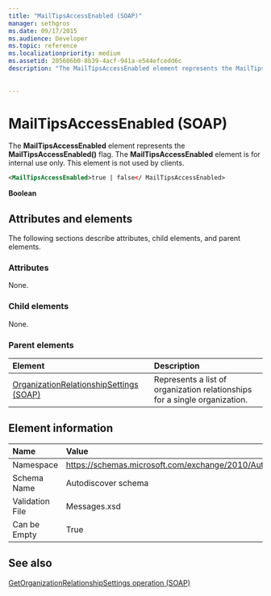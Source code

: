 ```yaml
---
title: "MailTipsAccessEnabled (SOAP)"
manager: sethgros
ms.date: 09/17/2015
ms.audience: Developer
ms.topic: reference
ms.localizationpriority: medium
ms.assetid: 205606b0-8b39-4acf-941a-e544efcedd6c
description: "The MailTipsAccessEnabled element represents the MailTipsAccessEnabled() flag. The MailTipsAccessEnabled element is for internal use only. This element is not used by clients."
 
 
---
```


# MailTipsAccessEnabled (SOAP)

The **MailTipsAccessEnabled** element represents the **MailTipsAccessEnabled()** flag. The **MailTipsAccessEnabled** element is for internal use only. This element is not used by clients. 
  
```XML
<MailTipsAccessEnabled>true | false</ MailTipsAccessEnabled>
```

 **Boolean**
## Attributes and elements

The following sections describe attributes, child elements, and parent elements.
  
### Attributes

None.
  
### Child elements

None.
  
### Parent elements

|**Element**|**Description**|
|:-----|:-----|
|[OrganizationRelationshipSettings (SOAP)](organizationrelationshipsettings-soap.md) <br/> |Represents a list of organization relationships for a single organization.  <br/> |
   
## Element information

|**Name**|**Value**|
|:-----|:-----|
|Namespace  <br/> |https://schemas.microsoft.com/exchange/2010/Autodiscover  <br/> |
|Schema Name  <br/> |Autodiscover schema  <br/> |
|Validation File  <br/> |Messages.xsd  <br/> |
|Can be Empty  <br/> |True  <br/> |
   
## See also



[GetOrganizationRelationshipSettings operation (SOAP)](getorganizationrelationshipsettings-operation-soap.md)

